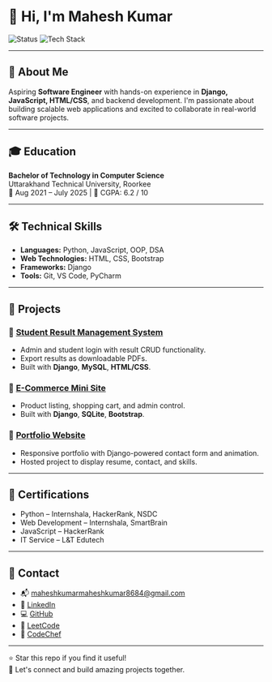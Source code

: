 # 👋 Hi, I'm Mahesh Kumar

![Status](https://img.shields.io/badge/Role-Aspiring%20Software%20Engineer-brightgreen)
![Tech Stack](https://img.shields.io/badge/Python%20|%20Django%20|%20HTML%20|%20JS-blue)

---

## 🚀 About Me

Aspiring **Software Engineer** with hands-on experience in **Django, JavaScript, HTML/CSS**, and backend development. I'm passionate about building scalable web applications and excited to collaborate in real-world software projects.

---

## 🎓 Education

**Bachelor of Technology in Computer Science**  
Uttarakhand Technical University, Roorkee  
📅 Aug 2021 – July 2025 | 🎯 CGPA: 6.2 / 10

---

## 🛠 Technical Skills

- **Languages:** Python, JavaScript, OOP, DSA  
- **Web Technologies:** HTML, CSS, Bootstrap  
- **Frameworks:** Django  
- **Tools:** Git, VS Code, PyCharm

---

## 📁 Projects

### 🔹 [Student Result Management System](Projects/Student_Result_Management_System)
- Admin and student login with result CRUD functionality.
- Export results as downloadable PDFs.
- Built with **Django**, **MySQL**, **HTML/CSS**.

### 🔹 [E-Commerce Mini Site](Projects/E_Commerce_Mini_Site)
- Product listing, shopping cart, and admin control.
- Built with **Django**, **SQLite**, **Bootstrap**.

### 🔹 [Portfolio Website](Projects/Portfolio_Website)
- Responsive portfolio with Django-powered contact form and animation.
- Hosted project to display resume, contact, and skills.

---

## 📜 Certifications

- Python – Internshala, HackerRank, NSDC  
- Web Development – Internshala, SmartBrain  
- JavaScript – HackerRank  
- IT Service – L&T Edutech

---

## 📧 Contact

- 📬 [maheshkumarmaheshkumar8684@gmail.com](mailto:maheshkumarmaheshkumar8684@gmail.com)
- 💼 [LinkedIn](https://linkedin.com/in/mahesh-kumar-8654452a9)
- 💻 [GitHub](https://github.com/MaheshKumar2058)
- 🔗 [LeetCode](https://leetcode.com/u/maheshkumarmaheshkumar8684/)
- 🧠 [CodeChef](https://www.codechef.com/users/mahesh8684)

---

⭐ Star this repo if you find it useful!  
🤝 Let's connect and build amazing projects together.
